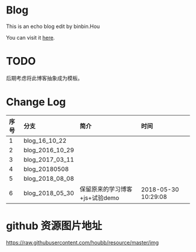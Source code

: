 # Blog

This is an echo blog edit by binbin.Hou

You can visit it [here](https://houbb.github.io/).


# TODO
 
后期考虑将此博客抽象成为模板。

# Change Log

| 序号 | 分支 | 简介 | 时间 |
|:----|:----|:----|:----|
| 1 | blog_16_10_22 | | |
| 2 | blog_2016_10_29 | | |
| 3 | blog_2017_03_11 | | |
| 4 | blog_20180508 | | |
| 5 | blog_2018_08_08 | | |
| 6 | blog_2018_05_30 | 保留原来的学习博客+js+试验demo| 2018-05-30 10:29:08 |

# github 资源图片地址

https://raw.githubusercontent.com/houbb/resource/master/img
